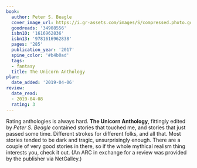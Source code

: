 ```yaml
---
book:
  author: Peter S. Beagle
  cover_image_url: https://i.gr-assets.com/images/S/compressed.photo.goodreads.com/books/1492682178l/34908556._SX98_.jpg
  goodreads: '34908556'
  isbn10: '1616962836'
  isbn13: '9781616962838'
  pages: '285'
  publication_year: '2017'
  spine_color: '#b4b0ad'
  tags:
  - fantasy
  title: The Unicorn Anthology
plan:
  date_added: '2019-04-06'
review:
  date_read:
  - 2019-04-08
  rating: 3
---
```


Rating anthologies is always hard. **The Unicorn Anthology**, fittingly edited by *Peter S. Beagle* contained stories that touched me, and stories that just passed some time. Different strokes for different folks, and all that. Most stories tended to be dark and tragic, unsurprisingly enough. There are a couple of very good stories in there, so if the whole mythical realism thing interests you, check it out. (An ARC in exchange for a review was provided by the publisher via NetGalley.)
